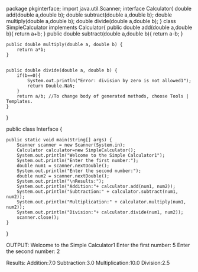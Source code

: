 package pkginterface;
import java.util.Scanner;
interface Calculator{
    double add(double a,double b);
    double subtract(double a,double b);
    double multiply(double a,double b);
    double divide(double a,double b);
}
class SimpleCalculator implements Calculator{
    public double add(double a,double b){
        return a+b;
    }
    public double subtract(double a,double b){
        return a-b;
    }
    

    
    public double multiply(double a, double b) {
        return a*b; 
    }

    
    public double divide(double a, double b) {
        if(b==0){
            System.out.println("Error: division by zero is not allowed1");
            return Double.NaN;
        }
        return a/b; //To change body of generated methods, choose Tools | Templates.
    }
}

public class Interface {

    public static void main(String[] args) {
        Scanner scanner = new Scanner(System.in);
        Calculator calculator=new SimpleCalculator();
        System.out.println("Welcome to the Simple Calculator1");
        System.out.println("Enter the first number:");
        double num1 = scanner.nextDouble();
        System.out.println("Enter the second number:");
        double num2 = scanner.nextDouble();
        System.out.println("\nResults:");
        System.out.println("Addition:"+ calculator.add(num1, num2));
        System.out.println("Subtraction:" + calculator.subtract(num1, num2));
        System.out.println("Multiplication:" + calculator.multiply(num1, num2));
        System.out.println("Division:"+ calculator.divide(num1, num2));
        scanner.close();
    }
    
}

OUTPUT:
Welcome to the Simple Calculator1
Enter the first number:
5
Enter the second number:
2

Results:
Addition:7.0
Subtraction:3.0
Multiplication:10.0
Division:2.5
